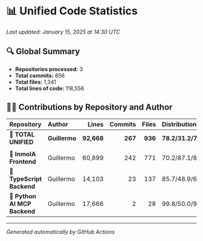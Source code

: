 # 📊 Unified Code Statistics

_Last updated: January 15, 2025 at 14:30 UTC_

## 🔍 Global Summary

- **Repositories processed:** 3
- **Total commits:** 856
- **Total files:** 1,341
- **Total lines of code:** 118,556

## 👨‍💻 Contributions by Repository and Author

| Repository                   | Author        |      Lines | Commits |   Files | Distribution %     |
| :--------------------------- | :------------ | ---------: | ------: | ------: | :----------------- |
| **🌟 TOTAL UNIFIED**         | **Guillermo** | **92,668** | **267** | **936** | **78.2/31.2/73.0** |
|                              |               |            |         |         |                    |
| 📁 **InmoIA Frontend**       | Guillermo     |     60,899 |     242 |     771 | 70.2/87.1/82.3     |
| 📁 **TypeScript Backend**    | Guillermo     |     14,103 |      23 |     137 | 85.7/48.9/67.5     |
| 📁 **Python AI MCP Backend** | Guillermo     |     17,666 |       2 |      28 | 99.8/50.0/93.3     |

---

_Generated automatically by GitHub Actions_
